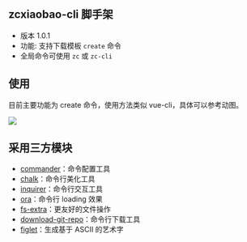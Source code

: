 ## zcxiaobao-cli 脚手架

- 版本 1.0.1
- 功能: 支持下载模板 `create` 命令
- 全局命令可使用 `zc` 或 `zc-cli`

## 使用

目前主要功能为 create 命令，使用方法类似 vue-cli，具体可以参考动图。

![](./images/zcxiaobao-cli.gif)

## 采用三方模块

- [commander](https://github.com/tj/commander.js/blob/master/Readme_zh-CN.md)：命令配置工具
- [chalk](https://github.com/chalk/chalk)：命令行美化工具
- [inquirer](https://github.com/SBoudrias/Inquirer.js)：命令行交互工具
- [ora](https://github.com/sindresorhus/ora)：命令行 loading 效果
- [fs-extra](https://github.com/jprichardson/node-fs-extra)：更友好的文件操作
- [download-git-repo](https://gitlab.com/flippidippi/download-git-repo)：命令行下载工具
- [figlet](https://github.com/patorjk/figlet.js)：生成基于 ASCII 的艺术字
